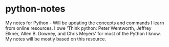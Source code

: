 # python-notes
My notes for Python - Will be updating the concepts and commands I learn from online resources. I owe 'Think python: Peter Wentworth, Jeffrey Elkner, Allen B. Downey, and Chris Meyers' for most of the Python I know. My notes will be mostly based on this resource. 
